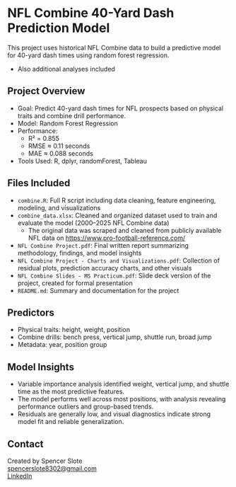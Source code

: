 # NFL Combine 40-Yard Dash Prediction Model

This project uses historical NFL Combine data to build a predictive model for 40-yard dash times using random forest regression.
  - Also additional analyses included

## Project Overview
- Goal: Predict 40-yard dash times for NFL prospects based on physical traits and combine drill performance.
- Model: Random Forest Regression
- Performance:
  - R² = 0.855
  - RMSE ≈ 0.11 seconds
  - MAE ≈ 0.088 seconds
- Tools Used: R, dplyr, randomForest, Tableau

## Files Included
- `combine.R`: Full R script including data cleaning, feature engineering, modeling, and visualizations
- `combine_data.xlsx`: Cleaned and organized dataset used to train and evaluate the model (2000–2025 NFL Combine data)
  - The original data was scraped and cleaned from publicly available NFL data on https://www.pro-football-reference.com/
- `NFL Combine Project.pdf`: Final written report summarizing methodology, findings, and model insights
- `NFL Combine Project - Charts and Visualizations.pdf`: Collection of residual plots, prediction accuracy charts, and other visuals
- `NFL Combine Slides - MS Practicum.pdf`: Slide deck version of the project, created for formal presentation  
- `README.md`: Summary and documentation for the project

## Predictors
- Physical traits: height, weight, position
- Combine drills: bench press, vertical jump, shuttle run, broad jump
- Metadata: year, position group

## Model Insights
- Variable importance analysis identified weight, vertical jump, and shuttle time as the most predictive features.
- The model performs well across most positions, with analysis revealing performance outliers and group-based trends.
- Residuals are generally low, and visual diagnostics indicate strong model fit and reliable generalization.

## Contact
Created by Spencer Slote  
spencerslote8302@gmail.com  
[LinkedIn](https://www.linkedin.com/in/spencer-slote-576a3729a/)
